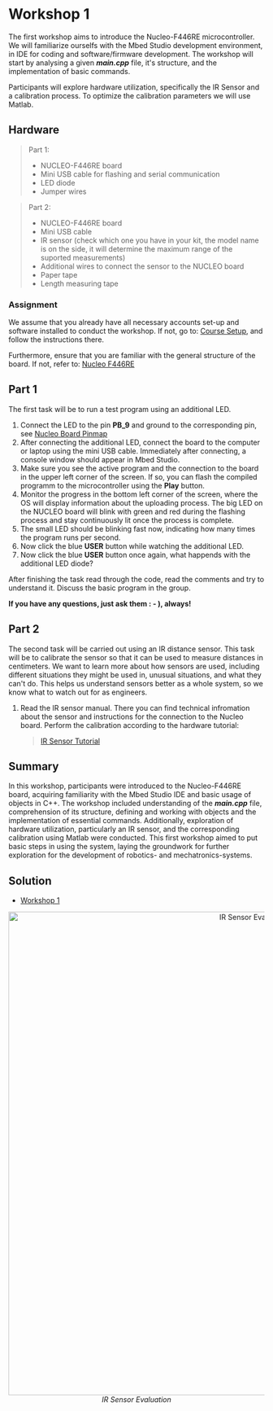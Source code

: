 <!-- link list -->
[0]: https://os.mbed.com/platforms/ST-Nucleo-F446RE/

# Workshop 1

The first workshop aims to introduce the Nucleo-F446RE microcontroller. We will familiarize ourselfs with the Mbed Studio development environment, in IDE for coding and software/firmware development. The workshop will start by analysing a given ***main.cpp*** file, it's structure, and the implementation of basic commands.

Participants will explore hardware utilization, specifically the IR Sensor and a calibration process. To optimize the calibration parameters we will use Matlab.

## Hardware

>Part 1:
> - NUCLEO-F446RE board
> - Mini USB cable for flashing and serial communication
> - LED diode
> - Jumper wires

>Part 2:
> - NUCLEO-F446RE board
> - Mini USB cable
> - IR sensor (check which one you have in your kit, the model name is on the side, it will determine the maximum range of the suported measurements)
> - Additional wires to connect the sensor to the NUCLEO board
> - Paper tape
> - Length measuring tape

### Assignment

We assume that you already have all necessary accounts set-up and software installed to conduct the workshop. If not, go to: [Course Setup](../markdown/course_setup.md), and follow the instructions there.

Furthermore, ensure that you are familiar with the general structure of the board. If not, refer to: [Nucleo F446RE](../../README.md#nucleo-f446re)

## Part 1

The first task will be to run a test program using an additional LED.

1. Connect the LED to the pin **PB_9** and ground to the corresponding pin, see [Nucleo Board Pinmap][0]
2. After connecting the additional LED, connect the board to the computer or laptop using the mini USB cable. Immediately after connecting, a console window should appear in Mbed Studio.
3. Make sure you see the active program and the connection to the board in the upper left corner of the screen. If so, you can flash the compiled programm to the microcontroller using the **Play** button.
4. Monitor the progress in the bottom left corner of the screen, where the OS will display information about the uploading process. The big LED on the NUCLEO board will blink with green and red during the flashing process and stay continuously lit once the process is complete.
5. The small LED should be blinking fast now, indicating how many times the program runs per second.
6. Now click the blue **USER** button while watching the additional LED.
7. Now click the blue **USER** button once again, what happends with the additional LED diode?

After finishing the task read through the code, read the comments and try to understand it. Discuss the basic program in the group. 

**If you have any questions, just ask them : - ), always!**

## Part 2

The second task will be carried out using an IR distance sensor. This task will be to calibrate the sensor so that it can be used to measure distances in centimeters. We want to learn more about how sensors are used, including different situations they might be used in, unusual situations, and what they can't do. This helps us understand sensors better as a whole system, so we know what to watch out for as engineers.

1. Read the IR sensor manual. There you can find technical infromation about the sensor and instructions for the connection to the Nucleo board. Perform the calibration according to the hardware tutorial:
   
    > [IR Sensor Tutorial](../markdown/ir_sensor.md)

## Summary

In this workshop, participants were introduced to the Nucleo-F446RE board, acquiring familiarity with the Mbed Studio IDE and basic usage of objects in C++. The workshop included understanding of the ***main.cpp*** file, comprehension of its structure, defining and working with objects and the implementation of essential commands. Additionally, exploration of hardware utilization, particularly an IR sensor, and the corresponding calibration using Matlab were conducted. This first workshop aimed to put basic steps in using the system, laying the groundwork for further exploration for the development of robotics- and mechatronics-systems.

## Solution

- [Workshop 1](../solutions/main_ws1.cpp)

<p align="center">
    <img src="../images/ir_sensor_eval.png" alt="IR Sensor Evaluation" width="950"/> </br>
    <i>IR Sensor Evaluation</i>
</p>